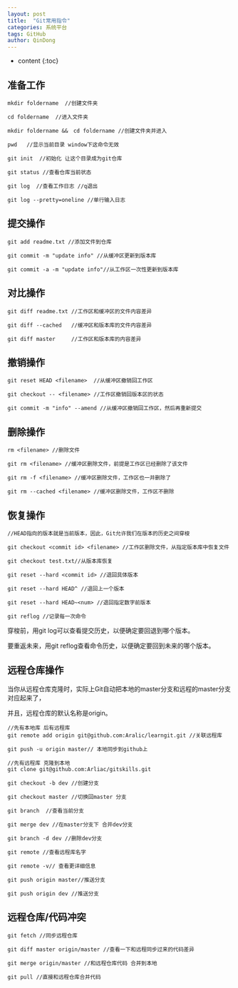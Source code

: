 ```yaml
---
layout: post
title:  "Git常用指令"
categories: 系统平台
tags: GitHub
author: QinDong
---
```


* content
{:toc}

## 准备工作
```
mkdir foldername  //创建文件夹

cd foldername  //进入文件夹

mkdir foldername &&　cd foldername //创建文件夹并进入

pwd   //显示当前目录 window下这命令无效

git init  //初始化 让这个目录成为git仓库

git status //查看仓库当前状态

git log  //查看工作日志 //q退出

git log --pretty=oneline //单行输入日志
```
## 提交操作
```
git add readme.txt //添加文件到仓库

git commit -m "update info" //从缓冲区更新到版本库

git commit -a -m "update info"//从工作区一次性更新到版本库
```
## 对比操作
```
git diff readme.txt //工作区和缓冲区的文件内容差异

git diff --cached   //缓冲区和版本库的文件内容差异

git diff master     //工作区和版本库的内容差异
```
## 撤销操作
```
git reset HEAD <filename>  //从缓冲区撤销回工作区

git checkout -- <filename> //工作区撤销回版本区的状态

git commit -m "info" --amend //从缓冲区撤销回工作区，然后再重新提交
```
## 删除操作
```
rm <filename> //删除文件

git rm <filename> //缓冲区删除文件，前提是工作区已经删除了该文件

git rm -f <filename> //缓冲区删除文件，工作区也一并删除了

git rm --cached <filename> //缓冲区删除文件，工作区不删除
```
## 恢复操作
```
//HEAD指向的版本就是当前版本，因此，Git允许我们在版本的历史之间穿梭

git checkout <commit id> <filename> //工作区删除文件，从指定版本库中恢复文件

git checkout test.txt//从版本库恢复

git reset --hard <commit id> //退回具体版本

git reset --hard HEAD^ //退回上一个版本

git reset --hard HEAD~<num> //退回指定数字前版本

git reflog //记录每一次命令
```
穿梭前，用git log可以查看提交历史，以便确定要回退到哪个版本。

要重返未来，用git reflog查看命令历史，以便确定要回到未来的哪个版本。
## 远程仓库操作
当你从远程仓库克隆时，实际上Git自动把本地的master分支和远程的master分支对应起来了，

并且，远程仓库的默认名称是origin。
```
//先有本地库 后有远程库
git remote add origin git@github.com:Aralic/learngit.git //关联远程库

git push -u origin master// 本地同步到github上

//先有远程库 克隆到本地
git clone git@github.com:Arliac/gitskills.git 

git checkout -b dev //创建分支

git checkout master //切换回master 分支

git branch  //查看当前分支

git merge dev //在master分支下 合并dev分支

git branch -d dev //删除dev分支

git remote //查看远程库名字

git remote -v// 查看更详细信息

git push origin master//推送分支

git push origin dev //推送分支
```
## 远程仓库/代码冲突

```
git fetch //同步远程仓库

git diff master origin/master //查看一下和远程同步过来的代码差异

git merge origin/master //和远程仓库代码 合并到本地

git pull //直接和远程仓库合并代码
```